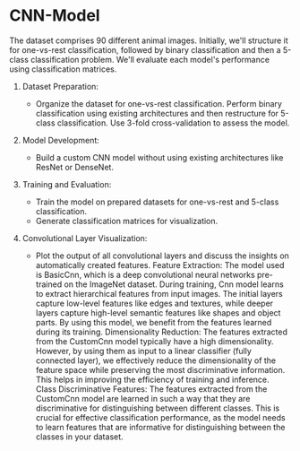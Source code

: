 # CNN-Model
The dataset comprises 90 different animal images. Initially, we'll structure it for one-vs-rest classification, followed by binary classification and then a 5-class classification problem. We'll evaluate each model's performance using classification matrices.
1. Dataset Preparation:
   - Organize the dataset for one-vs-rest classification. Perform binary classification using existing architectures and then restructure for 5-class classification. Use 3-fold cross-validation to assess the model.

2. Model Development:
   - Build a custom CNN model without using existing architectures like ResNet or DenseNet.

3. Training and Evaluation:
   - Train the model on prepared datasets for one-vs-rest and 5-class classification.
   - Generate classification matrices for visualization.
4. Convolutional Layer Visualization:
   - Plot the output of all convolutional layers and discuss the insights on automatically created features.
Feature Extraction: The model used is BasicCnn, which is a deep convolutional neural networks pre-trained on the ImageNet dataset. During training, Cnn model learns to extract hierarchical features from input images. The initial layers capture low-level features like edges and textures, while deeper layers capture high-level semantic features like shapes and object parts. By using this model, we benefit from the features learned during its training.
Dimensionality Reduction: The features extracted from the CustomCnn model typically have a high dimensionality. However, by using them as input to a linear classifier (fully connected layer), we effectively reduce the dimensionality of the feature space while preserving the most discriminative information. This helps in improving the efficiency of training and inference.
Class Discriminative Features: The features extracted from the CustomCnn model are learned in such a way that they are discriminative for distinguishing between different classes. This is crucial for effective classification performance, as the model needs to learn features that are informative for distinguishing between the classes in your dataset.
